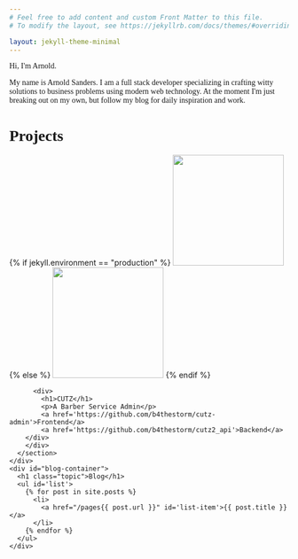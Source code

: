 ```yaml
---
# Feel free to add content and custom Front Matter to this file.
# To modify the layout, see https://jekyllrb.com/docs/themes/#overriding-theme-defaults

layout: jekyll-theme-minimal
---
```

<head>
<meta name="viewport" content="initial-scale=1, maximum-scale=1">
<link href="https://fonts.googleapis.com/css2?family=Raleway:ital,wght@1,500&display=swap" rel="stylesheet">
<script async src="https://www.googletagmanager.com/gtag/js?id=G-GTLELQLE4F"></script>
<script>
  window.dataLayer = window.dataLayer || [];
  function gtag(){dataLayer.push(arguments);}
  gtag('js', new Date());

  gtag('config', 'G-GTLELQLE4F');
</script>
<link rel="stylesheet" href="https://unpkg.com/@glidejs/glide@3.3.0/dist/css/glide.core.min.css">
<script src="https://unpkg.com/@glidejs/glide@3.3.0/dist/glide.min.js"></script>
<title>Arnold's Blog</title>
</head>
<style>
  p , h1 {
    font-family: 'Raleway';
    -webkit-font-smoothing: subpixel-antialiased
  }

 .container {
    display: flex;
    width: 800px;
    margin: auto;
  }

  #main-container {
    display: flex;
    flex-direction: column;
    justify-content: center;
    width: 100%;
    border-left: 2px solid #ff00f0;
    border-right: 2px solid #ff00f0;
  }

  #blog-container {
    display: flex;
    flex-direction: column;
  }

  #resource-container {
      display: flex;
      flex-direction: column;
  }

  .project-container {
    display: flex;
    flex-direction: row;
    justify-content: space-evenly;
  }

  .glide {
    margin-bottom: 40px;
  }
  .glide__slide {
    display: flex;
    justify-content: center;
  }

  .topic {
    color: #ff00f0;
    font-family: 'Raleway', sans-serif;
    margin: auto;
    margin-bottom: 20px;
  }

  li {
    font-size: 24px;
  }

  li > a {
    color: black;
    text-decoration: none;
  }

  li > a:hover {
    color: #ff00f0;
  }

  .glide__bullets {
    display: flex;
    justify-content: center;
    align-items: center;
  }

  #slide-1 {
    margin-bottom: 50;
  }

  #slide-2 {
    margin-left: 10px;
    margin-bottom: 50;
  }

  #fancy-design {
      position: absolute;
      top: 50%;
      opacity: .1;
      width: 100%;
      height: 50%;
      background-color: #add8e6;
      clip-path: polygon(0 0, 0 4%, 100% 50%, 100% 100%, 0 100%, 0% 50%);
  }

  @keyframes slide-in {
    from {
      transform: translateX(-100%);
      opacity: 0;
    }
    to {
      transform: translateX(0%);
      opacity: 1;
    }
  }

   @keyframes fade-in {
    from {
      transform: translateY(-100%);
      opacity: 0;
    }
    to {
      transform: translateY(0%);
      opacity: 1;
    }
  }

   @keyframes grow-fast {
    from {
      transform: scale(.75);
    }
    to {
      transform: scale(1.5);
    }
  }

  #hero {
    display: flex;
    background-color: #fff;
    margin-right: auto;
    margin-left: auto;

  }

  #hero p {
  font-family: 'Raleway', sans-serif;
  font-weight: 700;
  font-size: 50px;
  display: inline-block;
  animation: fade-in 2000ms;
  }

  #twitter {
    position: relative;
    display: inline-block;
    top: 10;
  }

  #twitter:hover {
    animation: grow-fast 2000ms infinite;
  }

  .about-me {
    width: 50%;
    align-self: center;
    animation: slide-in 2000ms;
  }

::selection {
  background: yellow;
}

  #list {
    list-style: none;
    margin: auto;
  }

  @media only screen
  and (min-device-width: 375px)
  and (max-device-width: 667px)
  and (-webkit-min-device-pixel-ratio: 2) {
  .container {
      width: 400px;
    }

  .project-container {
    flex-direction: column;
    justify-content: center;
    align-items: center;
  }

  .project-container h1 {
    text-align: center;
  } 

   .hero {
     margin-bottom: 100px;
   }
 }


</style>
<div class="container">
  <div id='main-container'>
    <div id='hero'>
        <p class='hero-name'>Hi, I'm Arnold.</p>
    </div>
    <div id="resource-container" style="z-index: 1">
    <div class='about-me'>
    <p>
      My name is Arnold Sanders. I am a full stack developer specializing in crafting witty solutions to
      business problems using modern web technology. At the moment I'm just breaking out on my own, but
      follow my blog for daily inspiration and work. 
    </p>
    </div>
    <div id="blog-container">
      <h1 class="topic">Projects</h1>
      <section>
        <div class="project-container">
        {% if jekyll.environment == "production" %}
          <img src="{{site.url}}/pages/assets/images/site2.png" width="200px" height="200px">
        {% else %}
          <img src="{{site.url}}/assets/images/site2.png" width="200px" height="200px"> 
        {% endif %}
          
          <div>
            <h1>CUTZ</h1>
            <p>A Barber Service Admin</p>
            <a href='https://github.com/b4thestorm/cutz-admin'>Frontend</a>
            <a href='https://github.com/b4thestorm/cutz2_api'>Backend</a>
        </div>
        </div>
      </section>
    </div>
    <div id="blog-container">
      <h1 class="topic">Blog</h1>
      <ul id='list'>
        {% for post in site.posts %}
          <li>
            <a href="/pages{{ post.url }}" id='list-item'>{{ post.title }}</a>
          </li>
        {% endfor %}
      </ul>
    </div>
  </div>
  </div>
</div>
<script>
  new Glide('.glide', {
     perView: 1
  }).mount()
</script>

